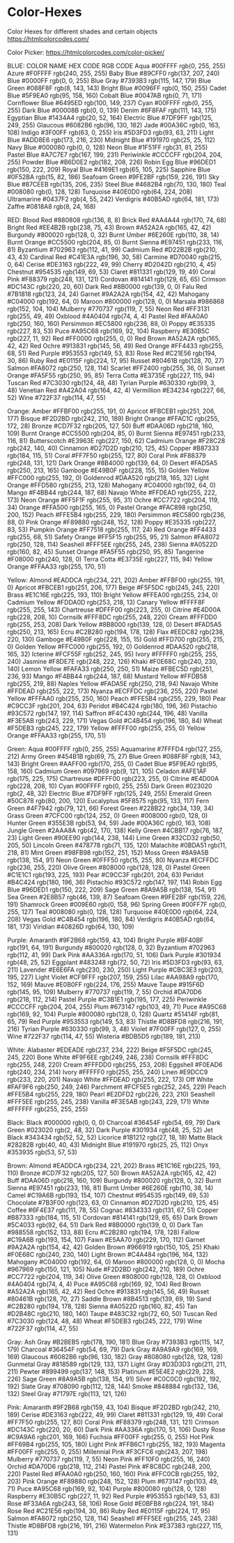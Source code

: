 # Color-Hexes
Color Hexes for different shades and certain objects
https://htmlcolorcodes.com/

Color Picker:
https://htmlcolorcodes.com/color-picker/

BLUE:
COLOR	NAME	HEX CODE	RGB CODE
Aqua	#00FFFF	rgb(0, 255, 255)
Azure	#F0FFFF	rgb(240, 255, 255)
Baby Blue	#89CFF0	rgb(137, 207, 240)
Blue	#0000FF	rgb(0, 0, 255)
Blue Gray	#7393B3	rgb(115, 147, 179)
Blue Green	#088F8F	rgb(8, 143, 143)
Bright Blue	#0096FF	rgb(0, 150, 255)
Cadet Blue	#5F9EA0	rgb(95, 158, 160)
Cobalt Blue	#0047AB	rgb(0, 71, 171)
Cornflower Blue	#6495ED	rgb(100, 149, 237)
Cyan	#00FFFF	rgb(0, 255, 255)
Dark Blue	#00008B	rgb(0, 0, 139)
Denim	#6F8FAF	rgb(111, 143, 175)
Egyptian Blue	#1434A4	rgb(20, 52, 164)
Electric Blue	#7DF9FF	rgb(125, 249, 255)
Glaucous	#6082B6	rgb(96, 130, 182)
Jade	#00A36C	rgb(0, 163, 108)
Indigo	#3F00FF	rgb(63, 0, 255)
Iris	#5D3FD3	rgb(93, 63, 211)
Light Blue	#ADD8E6	rgb(173, 216, 230)
Midnight Blue	#191970	rgb(25, 25, 112)
Navy Blue	#000080	rgb(0, 0, 128)
Neon Blue	#1F51FF	rgb(31, 81, 255)
Pastel Blue	#A7C7E7	rgb(167, 199, 231)
Periwinkle	#CCCCFF	rgb(204, 204, 255)
Powder Blue	#B6D0E2	rgb(182, 208, 226)
Robin Egg Blue	#96DED1	rgb(150, 222, 209)
Royal Blue	#4169E1	rgb(65, 105, 225)
Sapphire Blue	#0F52BA	rgb(15, 82, 186)
Seafoam Green	#9FE2BF	rgb(159, 226, 191)
Sky Blue	#87CEEB	rgb(135, 206, 235)
Steel Blue	#4682B4	rgb(70, 130, 180)
Teal	#008080	rgb(0, 128, 128)
Turquoise	#40E0D0	rgb(64, 224, 208)
Ultramarine	#0437F2	rgb(4, 55, 242)
Verdigris	#40B5AD	rgb(64, 181, 173)
Zaffre	#0818A8	rgb(8, 24, 168)


RED:
Blood Red	#880808	rgb(136, 8, 8)
Brick Red	#AA4A44	rgb(170, 74, 68)
Bright Red	#EE4B2B	rgb(238, 75, 43)
Brown	#A52A2A	rgb(165, 42, 42)
Burgundy	#800020	rgb(128, 0, 32)
Burnt Umber	#6E260E	rgb(110, 38, 14)
Burnt Orange	#CC5500	rgb(204, 85, 0)
Burnt Sienna	#E97451	rgb(233, 116, 81)
Byzantium	#702963	rgb(112, 41, 99)
Cadmium Red	#D22B2B	rgb(210, 43, 43)
Cardinal Red	#C41E3A	rgb(196, 30, 58)
Carmine	#D70040	rgb(215, 0, 64)
Cerise	#DE3163	rgb(222, 49, 99)
Cherry	#D2042D	rgb(210, 4, 45)
Chestnut	#954535	rgb(149, 69, 53)
Claret	#811331	rgb(129, 19, 49)
Coral Pink	#F88379	rgb(248, 131, 121)
Cordovan	#814141	rgb(129, 65, 65)
Crimson	#DC143C	rgb(220, 20, 60)
Dark Red	#8B0000	rgb(139, 0, 0)
Falu Red	#7B1818	rgb(123, 24, 24)
Garnet	#9A2A2A	rgb(154, 42, 42)
Mahogany	#C04000	rgb(192, 64, 0)
Maroon	#800000	rgb(128, 0, 0)
Marsala	#986868	rgb(152, 104, 104)
Mulberry	#770737	rgb(119, 7, 55)
Neon Red	#FF3131	rgb(255, 49, 49)
Oxblood	#4A0404	rgb(74, 4, 4)
Pastel Red	#FAA0A0	rgb(250, 160, 160)
Persimmon	#EC5800	rgb(236, 88, 0)
Poppy	#E35335	rgb(227, 83, 53)
Puce	#A95C68	rgb(169, 92, 104)
Raspberry	#E30B5C	rgb(227, 11, 92)
Red	#FF0000	rgb(255, 0, 0)
Red Brown	#A52A2A	rgb(165, 42, 42)
Red Ochre	#913831	rgb(145, 56, 49)
Red Orange	#FF4433	rgb(255, 68, 51)
Red Purple	#953553	rgb(149, 53, 83)
Rose Red	#C21E56	rgb(194, 30, 86)
Ruby Red	#E0115F	rgb(224, 17, 95)
Russet	#80461B	rgb(128, 70, 27)
Salmon	#FA8072	rgb(250, 128, 114)
Scarlet	#FF2400	rgb(255, 36, 0)
Sunset Orange	#FA5F55	rgb(250, 95, 85)
Terra Cotta	#E3735E	rgb(227, 115, 94)
Tuscan Red	#7C3030	rgb(124, 48, 48)
Tyrian Purple	#630330	rgb(99, 3, 48)
Venetian Red	#A42A04	rgb(164, 42, 4)
Vermillion	#E34234	rgb(227, 66, 52)
Wine	#722F37	rgb(114, 47, 55)


Orange:
Amber	#FFBF00	rgb(255, 191, 0)
Apricot	#FBCEB1	rgb(251, 206, 177)
Bisque	#F2D2BD	rgb(242, 210, 189)
Bright Orange	#FFAC1C	rgb(255, 172, 28)
Bronze	#CD7F32	rgb(205, 127, 50)
Buff	#DAA06D	rgb(218, 160, 109)
Burnt Orange	#CC5500	rgb(204, 85, 0)
Burnt Sienna	#E97451	rgb(233, 116, 81)
Butterscotch	#E3963E	rgb(227, 150, 62)
Cadmium Orange	#F28C28	rgb(242, 140, 40)
Cinnamon	#D27D2D	rgb(210, 125, 45)
Copper	#B87333	rgb(184, 115, 51)
Coral	#FF7F50	rgb(255, 127, 80)
Coral Pink	#F88379	rgb(248, 131, 121)
Dark Orange	#8B4000	rgb(139, 64, 0)
Desert	#FAD5A5	rgb(250, 213, 165)
Gamboge	#E49B0F	rgb(228, 155, 15)
Golden Yellow	#FFC000	rgb(255, 192, 0)
Goldenrod	#DAA520	rgb(218, 165, 32)
Light Orange	#FFD580	rgb(255, 213, 128)
Mahogany	#C04000	rgb(192, 64, 0)
Mango	#F4BB44	rgb(244, 187, 68)
Navajo White	#FFDEAD	rgb(255, 222, 173)
Neon Orange	#FF5F1F	rgb(255, 95, 31)
Ochre	#CC7722	rgb(204, 119, 34)
Orange	#FFA500	rgb(255, 165, 0)
Pastel Orange	#FAC898	rgb(250, 200, 152)
Peach	#FFE5B4	rgb(255, 229, 180)
Persimmon	#EC5800	rgb(236, 88, 0)
Pink Orange	#F89880	rgb(248, 152, 128)
Poppy	#E35335	rgb(227, 83, 53)
Pumpkin Orange	#FF7518	rgb(255, 117, 24)
Red Orange	#FF4433	rgb(255, 68, 51)
Safety Orange	#FF5F15	rgb(255, 95, 21)
Salmon	#FA8072	rgb(250, 128, 114)
Seashell	#FFF5EE	rgb(255, 245, 238)
Sienna	#A0522D	rgb(160, 82, 45)
Sunset Orange	#FA5F55	rgb(250, 95, 85)
Tangerine	#F08000	rgb(240, 128, 0)
Terra Cotta	#E3735E	rgb(227, 115, 94)
Yellow Orange	#FFAA33	rgb(255, 170, 51)

Yellow:
Almond	#EADDCA	rgb(234, 221, 202)
Amber	#FFBF00	rgb(255, 191, 0)
Apricot	#FBCEB1	rgb(251, 206, 177)
Beige	#F5F5DC	rgb(245, 245, 220)
Brass	#E1C16E	rgb(225, 193, 110)
Bright Yellow	#FFEA00	rgb(255, 234, 0)
Cadmium Yellow	#FDDA0D	rgb(253, 218, 13)
Canary Yellow	#FFFF8F	rgb(255, 255, 143)
Chartreuse	#DFFF00	rgb(223, 255, 0)
Citrine	#E4D00A	rgb(228, 208, 10)
Cornsilk	#FFF8DC	rgb(255, 248, 220)
Cream	#FFFDD0	rgb(255, 253, 208)
Dark Yellow	#8B8000	rgb(139, 128, 0)
Desert	#FAD5A5	rgb(250, 213, 165)
Ecru	#C2B280	rgb(194, 178, 128)
Flax	#EEDC82	rgb(238, 220, 130)
Gamboge	#E49B0F	rgb(228, 155, 15)
Gold	#FFD700	rgb(255, 215, 0)
Golden Yellow	#FFC000	rgb(255, 192, 0)
Goldenrod	#DAA520	rgb(218, 165, 32)
Icterine	#FCF55F	rgb(252, 245, 95)
Ivory	#FFFFF0	rgb(255, 255, 240)
Jasmine	#F8DE7E	rgb(248, 222, 126)
Khaki	#F0E68C	rgb(240, 230, 140)
Lemon Yellow	#FAFA33	rgb(250, 250, 51)
Maize	#FBEC5D	rgb(251, 236, 93)
Mango	#F4BB44	rgb(244, 187, 68)
Mustard Yellow	#FFDB58	rgb(255, 219, 88)
Naples Yellow	#FADA5E	rgb(250, 218, 94)
Navajo White	#FFDEAD	rgb(255, 222, 173)
Nyanza	#ECFFDC	rgb(236, 255, 220)
Pastel Yellow	#FFFAA0	rgb(255, 250, 160)
Peach	#FFE5B4	rgb(255, 229, 180)
Pear	#C9CC3F	rgb(201, 204, 63)
Peridot	#B4C424	rgb(180, 196, 36)
Pistachio	#93C572	rgb(147, 197, 114)
Saffron	#F4C430	rgb(244, 196, 48)
Vanilla	#F3E5AB	rgb(243, 229, 171)
Vegas Gold	#C4B454	rgb(196, 180, 84)
Wheat	#F5DEB3	rgb(245, 222, 179)
Yellow	#FFFF00	rgb(255, 255, 0)
Yellow Orange	#FFAA33	rgb(255, 170, 51)


Green:
Aqua	#00FFFF	rgb(0, 255, 255)
Aquamarine	#7FFFD4	rgb(127, 255, 212)
Army Green	#454B1B	rgb(69, 75, 27)
Blue Green	#088F8F	rgb(8, 143, 143)
Bright Green	#AAFF00	rgb(170, 255, 0)
Cadet Blue	#5F9EA0	rgb(95, 158, 160)
Cadmium Green	#097969	rgb(9, 121, 105)
Celadon	#AFE1AF	rgb(175, 225, 175)
Chartreuse	#DFFF00	rgb(223, 255, 0)
Citrine	#E4D00A	rgb(228, 208, 10)
Cyan	#00FFFF	rgb(0, 255, 255)
Dark Green	#023020	rgb(2, 48, 32)
Electric Blue	#7DF9FF	rgb(125, 249, 255)
Emerald Green	#50C878	rgb(80, 200, 120)
Eucalyptus	#5F8575	rgb(95, 133, 117)
Fern Green	#4F7942	rgb(79, 121, 66)
Forest Green	#228B22	rgb(34, 139, 34)
Grass Green	#7CFC00	rgb(124, 252, 0)
Green	#008000	rgb(0, 128, 0)
Hunter Green	#355E3B	rgb(53, 94, 59)
Jade	#00A36C	rgb(0, 163, 108)
Jungle Green	#2AAA8A	rgb(42, 170, 138)
Kelly Green	#4CBB17	rgb(76, 187, 23)
Light Green	#90EE90	rgb(144, 238, 144)
Lime Green	#32CD32	rgb(50, 205, 50)
Lincoln Green	#478778	rgb(71, 135, 120)
Malachite	#0BDA51	rgb(11, 218, 81)
Mint Green	#98FB98	rgb(152, 251, 152)
Moss Green	#8A9A5B	rgb(138, 154, 91)
Neon Green	#0FFF50	rgb(15, 255, 80)
Nyanza	#ECFFDC	rgb(236, 255, 220)
Olive Green	#808000	rgb(128, 128, 0)
Pastel Green	#C1E1C1	rgb(193, 225, 193)
Pear	#C9CC3F	rgb(201, 204, 63)
Peridot	#B4C424	rgb(180, 196, 36)
Pistachio	#93C572	rgb(147, 197, 114)
Robin Egg Blue	#96DED1	rgb(150, 222, 209)
Sage Green	#8A9A5B	rgb(138, 154, 91)
Sea Green	#2E8B57	rgb(46, 139, 87)
Seafoam Green	#9FE2BF	rgb(159, 226, 191)
Shamrock Green	#009E60	rgb(0, 158, 96)
Spring Green	#00FF7F	rgb(0, 255, 127)
Teal	#008080	rgb(0, 128, 128)
Turquoise	#40E0D0	rgb(64, 224, 208)
Vegas Gold	#C4B454	rgb(196, 180, 84)
Verdigris	#40B5AD	rgb(64, 181, 173)
Viridian	#40826D	rgb(64, 130, 109)

Purple:
Amaranth	#9F2B68	rgb(159, 43, 104)
Bright Purple	#BF40BF	rgb(191, 64, 191)
Burgundy	#800020	rgb(128, 0, 32)
Byzantium	#702963	rgb(112, 41, 99)
Dark Pink	#AA336A	rgb(170, 51, 106)
Dark Purple	#301934	rgb(48, 25, 52)
Eggplant	#483248	rgb(72, 50, 72)
Iris	#5D3FD3	rgb(93, 63, 211)
Lavender	#E6E6FA	rgb(230, 230, 250)
Light Purple	#CBC3E3	rgb(203, 195, 227)
Light Violet	#CF9FFF	rgb(207, 159, 255)
Lilac	#AA98A9	rgb(170, 152, 169)
Mauve	#E0B0FF	rgb(224, 176, 255)
Mauve Taupe	#915F6D	rgb(145, 95, 109)
Mulberry	#770737	rgb(119, 7, 55)
Orchid	#DA70D6	rgb(218, 112, 214)
Pastel Purple	#C3B1E1	rgb(195, 177, 225)
Periwinkle	#CCCCFF	rgb(204, 204, 255)
Plum	#673147	rgb(103, 49, 71)
Puce	#A95C68	rgb(169, 92, 104)
Purple	#800080	rgb(128, 0, 128)
Quartz	#51414F	rgb(81, 65, 79)
Red Purple	#953553	rgb(149, 53, 83)
Thistle	#D8BFD8	rgb(216, 191, 216)
Tyrian Purple	#630330	rgb(99, 3, 48)
Violet	#7F00FF	rgb(127, 0, 255)
Wine	#722F37	rgb(114, 47, 55)
Wisteria	#BDB5D5	rgb(189, 181, 213)


White:
Alabaster	#EDEADE	rgb(237, 234, 222)
Beige	#F5F5DC	rgb(245, 245, 220)
Bone White	#F9F6EE	rgb(249, 246, 238)
Cornsilk	#FFF8DC	rgb(255, 248, 220)
Cream	#FFFDD0	rgb(255, 253, 208)
Eggshell	#F0EAD6	rgb(240, 234, 214)
Ivory	#FFFFF0	rgb(255, 255, 240)
Linen	#E9DCC9	rgb(233, 220, 201)
Navajo White	#FFDEAD	rgb(255, 222, 173)
Off White	#FAF9F6	rgb(250, 249, 246)
Parchment	#FCF5E5	rgb(252, 245, 229)
Peach	#FFE5B4	rgb(255, 229, 180)
Pearl	#E2DFD2	rgb(226, 223, 210)
Seashell	#FFF5EE	rgb(255, 245, 238)
Vanilla	#F3E5AB	rgb(243, 229, 171)
White	#FFFFFF	rgb(255, 255, 255)


Black:
Black	#000000	rgb(0, 0, 0)
Charcoal	#36454F	rgb(54, 69, 79)
Dark Green	#023020	rgb(2, 48, 32)
Dark Purple	#301934	rgb(48, 25, 52)
Jet Black	#343434	rgb(52, 52, 52)
Licorice	#1B1212	rgb(27, 18, 18)
Matte Black	#28282B	rgb(40, 40, 43)
Midnight Blue	#191970	rgb(25, 25, 112)
Onyx	#353935	rgb(53, 57, 53)

Brown:
Almond	#EADDCA	rgb(234, 221, 202)
Brass	#E1C16E	rgb(225, 193, 110)
Bronze	#CD7F32	rgb(205, 127, 50)
Brown	#A52A2A	rgb(165, 42, 42)
Buff	#DAA06D	rgb(218, 160, 109)
Burgundy	#800020	rgb(128, 0, 32)
Burnt Sienna	#E97451	rgb(233, 116, 81)
Burnt Umber	#6E260E	rgb(110, 38, 14)
Camel	#C19A6B	rgb(193, 154, 107)
Chestnut	#954535	rgb(149, 69, 53)
Chocolate	#7B3F00	rgb(123, 63, 0)
Cinnamon	#D27D2D	rgb(210, 125, 45)
Coffee	#6F4E37	rgb(111, 78, 55)
Cognac	#834333	rgb(131, 67, 51)
Copper	#B87333	rgb(184, 115, 51)
Cordovan	#814141	rgb(129, 65, 65)
Dark Brown	#5C4033	rgb(92, 64, 51)
Dark Red	#8B0000	rgb(139, 0, 0)
Dark Tan	#988558	rgb(152, 133, 88)
Ecru	#C2B280	rgb(194, 178, 128)
Fallow	#C19A6B	rgb(193, 154, 107)
Fawn	#E5AA70	rgb(229, 170, 112)
Garnet	#9A2A2A	rgb(154, 42, 42)
Golden Brown	#966919	rgb(150, 105, 25)
Khaki	#F0E68C	rgb(240, 230, 140)
Light Brown	#C4A484	rgb(196, 164, 132)
Mahogany	#C04000	rgb(192, 64, 0)
Maroon	#800000	rgb(128, 0, 0)
Mocha	#967969	rgb(150, 121, 105)
Nude	#F2D2BD	rgb(242, 210, 189)
Ochre	#CC7722	rgb(204, 119, 34)
Olive Green	#808000	rgb(128, 128, 0)
Oxblood	#4A0404	rgb(74, 4, 4)
Puce	#A95C68	rgb(169, 92, 104)
Red Brown	#A52A2A	rgb(165, 42, 42)
Red Ochre	#913831	rgb(145, 56, 49)
Russet	#80461B	rgb(128, 70, 27)
Saddle Brown	#8B4513	rgb(139, 69, 19)
Sand	#C2B280	rgb(194, 178, 128)
Sienna	#A0522D	rgb(160, 82, 45)
Tan	#D2B48C	rgb(210, 180, 140)
Taupe	#483C32	rgb(72, 60, 50)
Tuscan Red	#7C3030	rgb(124, 48, 48)
Wheat	#F5DEB3	rgb(245, 222, 179)
Wine	#722F37	rgb(114, 47, 55)

Gray:
Ash Gray	#B2BEB5	rgb(178, 190, 181)
Blue Gray	#7393B3	rgb(115, 147, 179)
Charcoal	#36454F	rgb(54, 69, 79)
Dark Gray	#A9A9A9	rgb(169, 169, 169)
Glaucous	#6082B6	rgb(96, 130, 182)
Gray	#808080	rgb(128, 128, 128)
Gunmetal Gray	#818589	rgb(129, 133, 137)
Light Gray	#D3D3D3	rgb(211, 211, 211)
Pewter	#899499	rgb(137, 148, 153)
Platinum	#E5E4E2	rgb(229, 228, 226)
Sage Green	#8A9A5B	rgb(138, 154, 91)
Silver	#C0C0C0	rgb(192, 192, 192)
Slate Gray	#708090	rgb(112, 128, 144)
Smoke	#848884	rgb(132, 136, 132)
Steel Gray	#71797E	rgb(113, 121, 126)

Pink:
Amaranth	#9F2B68	rgb(159, 43, 104)
Bisque	#F2D2BD	rgb(242, 210, 189)
Cerise	#DE3163	rgb(222, 49, 99)
Claret	#811331	rgb(129, 19, 49)
Coral	#FF7F50	rgb(255, 127, 80)
Coral Pink	#F88379	rgb(248, 131, 121)
Crimson	#DC143C	rgb(220, 20, 60)
Dark Pink	#AA336A	rgb(170, 51, 106)
Dusty Rose	#C9A9A6	rgb(201, 169, 166)
Fuchsia	#FF00FF	rgb(255, 0, 255)
Hot Pink	#FF69B4	rgb(255, 105, 180)
Light Pink	#FFB6C1	rgb(255, 182, 193)
Magenta	#FF00FF	rgb(255, 0, 255)
Millennial Pink	#F3CFC6	rgb(243, 207, 198)
Mulberry	#770737	rgb(119, 7, 55)
Neon Pink	#FF10F0	rgb(255, 16, 240)
Orchid	#DA70D6	rgb(218, 112, 214)
Pastel Pink	#F8C8DC	rgb(248, 200, 220)
Pastel Red	#FAA0A0	rgb(250, 160, 160)
Pink	#FFC0CB	rgb(255, 192, 203)
Pink Orange	#F89880	rgb(248, 152, 128)
Plum	#673147	rgb(103, 49, 71)
Puce	#A95C68	rgb(169, 92, 104)
Purple	#800080	rgb(128, 0, 128)
Raspberry	#E30B5C	rgb(227, 11, 92)
Red Purple	#953553	rgb(149, 53, 83)
Rose	#F33A6A	rgb(243, 58, 106)
Rose Gold	#E0BFB8	rgb(224, 191, 184)
Rose Red	#C21E56	rgb(194, 30, 86)
Ruby Red	#E0115F	rgb(224, 17, 95)
Salmon	#FA8072	rgb(250, 128, 114)
Seashell	#FFF5EE	rgb(255, 245, 238)
Thistle	#D8BFD8	rgb(216, 191, 216)
Watermelon Pink	#E37383	rgb(227, 115, 131)


